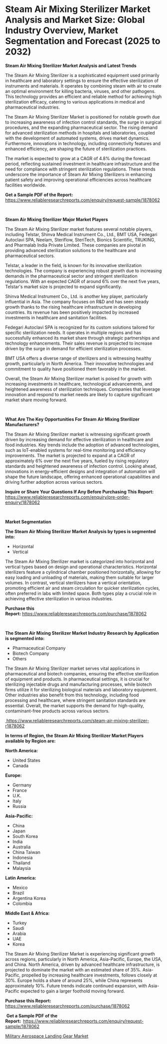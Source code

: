 <p><h1>Steam Air Mixing Sterilizer Market Analysis and Market Size: Global Industry Overview, Market Segmentation and Forecast (2025 to 2032)</h1></p><p><strong>Steam Air Mixing Sterilizer Market Analysis and Latest Trends</strong></p>
<p><p>The Steam Air Mixing Sterilizer is a sophisticated equipment used primarily in healthcare and laboratory settings to ensure the effective sterilization of instruments and materials. It operates by combining steam with air to create an optimal environment for killing bacteria, viruses, and other pathogens. This technology provides an efficient and reliable method for achieving high sterilization efficacy, catering to various applications in medical and pharmaceutical industries.</p><p>The Steam Air Mixing Sterilizer Market is positioned for notable growth due to increasing awareness of infection control standards, the surge in surgical procedures, and the expanding pharmaceutical sector. The rising demand for advanced sterilization methods in hospitals and laboratories, coupled with the development of automated systems, drives market dynamics. Furthermore, innovations in technology, including connectivity features and enhanced efficiency, are shaping the future of sterilization practices. </p><p>The market is expected to grow at a CAGR of 4.8% during the forecast period, reflecting sustained investment in healthcare infrastructure and the need for compliance with stringent sterilization regulations. These trends underscore the importance of Steam Air Mixing Sterilizers in enhancing patient safety and improving operational efficiencies across healthcare facilities worldwide.</p></p>
<p><strong>Get a Sample PDF of the Report:&nbsp;</strong> <a href="https://www.reliableresearchreports.com/enquiry/request-sample/1878062?utm_campaign=2251&utm_medium=2&utm_source=Github&utm_content=ia&utm_term=28022025&utm_id=steam-air-mixing-sterilizer">https://www.reliableresearchreports.com/enquiry/request-sample/1878062</a></p>
<p>&nbsp;</p>
<p><strong>Steam Air Mixing Sterilizer Major Market Players</strong></p>
<p><p>The Steam Air Mixing Sterilizer market features several notable players, including Telstar, Shinva Medical Instrument Co., Ltd., BMT USA, Fedegari Autoclavi SPA, Neelam, Steriflow, SteriTech, Bionics Scientific, TRUKING, and Pharmalab India Private Limited. These companies are pivotal in providing advanced sterilization solutions to the healthcare and pharmaceutical sectors.</p><p>Telstar, a leader in the field, is known for its innovative sterilization technologies. The company is experiencing robust growth due to increasing demands in the pharmaceutical sector and stringent sterilization regulations. With an expected CAGR of around 6% over the next five years, Telstar's market size is projected to expand significantly.</p><p>Shinva Medical Instrument Co., Ltd. is another key player, particularly influential in Asia. The company focuses on R&D and has seen steady growth thanks to the rising healthcare infrastructure in developing countries. Its revenue has been positively impacted by increased investments in healthcare and sanitation facilities.</p><p>Fedegari Autoclavi SPA is recognized for its custom solutions tailored for specific sterilization needs. It operates in multiple regions and has successfully enhanced its market share through strategic partnerships and technology enhancements. Their sales revenue is projected to increase driven by the surge in demand for efficient sterilization processes.</p><p>BMT USA offers a diverse range of sterilizers and is witnessing healthy growth, particularly in North America. Their innovative technologies and commitment to quality have positioned them favorably in the market.</p><p>Overall, the Steam Air Mixing Sterilizer market is poised for growth with increasing investments in healthcare, technological advancements, and heightened awareness of sterilization techniques. Companies that leverage innovation and respond to market needs are likely to capture significant market share moving forward.</p></p>
<p>&nbsp;</p>
<p><strong>What Are The Key Opportunities For Steam Air Mixing Sterilizer Manufacturers?</strong></p>
<p><p>The Steam Air Mixing Sterilizer market is witnessing significant growth driven by increasing demand for effective sterilization in healthcare and food industries. Key trends include the adoption of advanced technologies, such as IoT-enabled systems for real-time monitoring and efficiency improvements. The market is projected to expand at a CAGR of approximately 6% over the next five years, fueled by rising regulatory standards and heightened awareness of infection control. Looking ahead, innovations in energy-efficient designs and integration of automation will shape the future landscape, offering enhanced operational capabilities and driving further adoption across various sectors.</p></p>
<p><strong>Inquire or Share Your Questions If Any Before Purchasing This Report:</strong> <a href="https://www.reliableresearchreports.com/enquiry/pre-order-enquiry/1878062?utm_campaign=2251&utm_medium=2&utm_source=Github&utm_content=ia&utm_term=28022025&utm_id=steam-air-mixing-sterilizer">https://www.reliableresearchreports.com/enquiry/pre-order-enquiry/1878062</a></p>
<p>&nbsp;</p>
<p><strong>Market Segmentation</strong></p>
<p><strong>The Steam Air Mixing Sterilizer Market Analysis by types is segmented into:</strong></p>
<p><ul><li>Horizontal</li><li>Vertical</li></ul></p>
<p><p>The Steam Air Mixing Sterilizer market is categorized into horizontal and vertical types based on design and operational characteristics. Horizontal sterilizers feature a cylindrical chamber positioned horizontally, allowing for easy loading and unloading of materials, making them suitable for larger volumes. In contrast, vertical sterilizers have a vertical orientation, promoting efficient air and steam circulation for quicker sterilization cycles, often preferred in labs with limited space. Both types play a crucial role in achieving effective sterilization in various industries.</p></p>
<p><strong>Purchase this Report:&nbsp;</strong><a href="https://www.reliableresearchreports.com/purchase/1878062?utm_campaign=2251&utm_medium=2&utm_source=Github&utm_content=ia&utm_term=28022025&utm_id=steam-air-mixing-sterilizer">https://www.reliableresearchreports.com/purchase/1878062</a></p>
<p>&nbsp;</p>
<p><strong>The Steam Air Mixing Sterilizer Market Industry Research by Application is segmented into:</strong></p>
<p><ul><li>Pharmaceutical Company</li><li>Biotech Company</li><li>Others</li></ul></p>
<p><p>The Steam Air Mixing Sterilizer market serves vital applications in pharmaceutical and biotech companies, ensuring the effective sterilization of equipment and products. In pharmaceutical settings, it is crucial for sterilizing injectable drugs and manufacturing processes, while biotech firms utilize it for sterilizing biological materials and laboratory equipment. Other industries also benefit from this technology, including food processing and healthcare, where stringent sanitation standards are essential. Overall, the market supports the demand for high-quality, contaminant-free products across various sectors.</p></p>
<p><a href="https://www.reliableresearchreports.com/steam-air-mixing-sterilizer-r1878062?utm_campaign=2251&utm_medium=2&utm_source=Github&utm_content=ia&utm_term=28022025&utm_id=steam-air-mixing-sterilizer">&nbsp;https://www.reliableresearchreports.com/steam-air-mixing-sterilizer-r1878062</a></p>
<p><strong>In terms of Region, the Steam Air Mixing Sterilizer Market Players available by Region are:</strong></p>
<p>
    <p> <strong> North America: </strong>
        <ul>
            <li>United States</li>
            <li>Canada</li>
        </ul>
        </p> 
    <p> <strong> Europe: </strong>
        <ul>
            <li>Germany</li>
            <li>France</li>
            <li>U.K.</li>
            <li>Italy</li>
            <li>Russia</li>
        </ul>
        </p> 
    <p> <strong> Asia-Pacific: </strong>
        <ul>
            <li>China</li>
            <li>Japan</li>
            <li>South Korea</li>
            <li>India</li>
            <li>Australia</li>
            <li>China Taiwan</li>
            <li>Indonesia</li>
            <li>Thailand</li>
            <li>Malaysia</li>
        </ul>
        </p> 
    <p> <strong> Latin America: </strong>
        <ul>
            <li>Mexico</li>
            <li>Brazil</li>
            <li>Argentina Korea</li>
            <li>Colombia</li>
        </ul>
        </p> 
    <p> <strong> Middle East & Africa: </strong>
        <ul>
            <li>Turkey</li>
            <li>Saudi</li>
            <li>Arabia</li>
            <li>UAE</li>
            <li>Korea</li>
        </ul>
    </p>
    </p>
<p><p>The Steam Air Mixing Sterilizer Market is experiencing significant growth across regions, particularly in North America, Asia-Pacific, Europe, the USA, and China. North America, driven by advanced healthcare infrastructure, is projected to dominate the market with an estimated share of 35%. Asia-Pacific, propelled by increasing healthcare investments, follows closely at 30%. Europe holds a share of around 25%, while China represents approximately 10%. Future trends indicate continued expansion, with Asia-Pacific expected to gain a larger foothold moving forward.</p></p>
<p><strong>Purchase this Report: </strong><a href="https://www.reliableresearchreports.com/purchase/1878062?utm_campaign=2251&utm_medium=2&utm_source=Github&utm_content=ia&utm_term=28022025&utm_id=steam-air-mixing-sterilizer">https://www.reliableresearchreports.com/purchase/1878062</a></p>
<p>&nbsp;<strong>Get a Sample PDF of the Report:&nbsp;&nbsp;</strong><a href="https://www.reliableresearchreports.com/enquiry/request-sample/1878062?utm_campaign=2251&utm_medium=2&utm_source=Github&utm_content=ia&utm_term=28022025&utm_id=steam-air-mixing-sterilizer">https://www.reliableresearchreports.com/enquiry/request-sample/1878062</a></p>
<p><strong></strong></p>
<p><p><a href="https://github.com/AlisaRowe24/Market-Research-Report-List-1/blob/main/military-aerospace-landing-gear-market.md?utm_campaign=2251&utm_medium=2&utm_source=Github&utm_content=ia&utm_term=28022025&utm_id=steam-air-mixing-sterilizer">Military Aerospace Landing Gear Market</a></p></p>